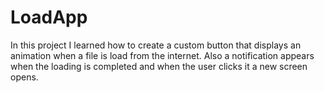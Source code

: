 # LoadApp
In this project I learned how to create a custom button that displays an animation when a file is load from the internet.
Also a notification appears when the loading is completed and when the user clicks it a new screen opens.

